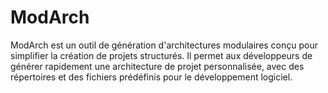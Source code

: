 # ModArch
ModArch est un outil de génération d'architectures modulaires conçu pour simplifier la création de projets structurés. Il permet aux développeurs de générer rapidement une architecture de projet personnalisée, avec des répertoires et des fichiers prédéfinis pour le développement logiciel.
